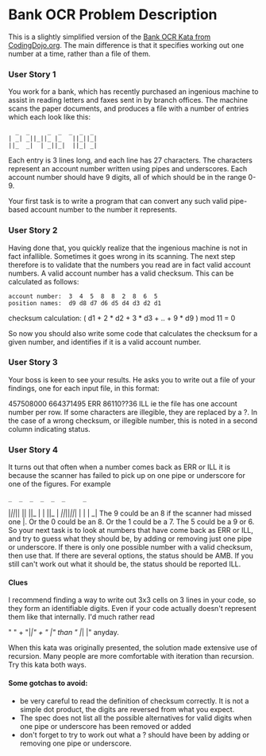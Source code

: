 # Bank OCR Problem Description

This is a slightly simplified version of the [Bank OCR Kata from CodingDojo.org](http://codingdojo.org/cgi-bin/index.pl?KataBankOCR).  The main difference is that it specifies working out one number at a time, rather than a file of them.

### User Story 1
You work for a bank, which has recently purchased an ingenious machine to assist in reading letters and faxes sent in by branch offices. The machine scans the paper documents, and produces a file with a number of entries which each look like this:

      _  _     _  _  _  _  _ 
    | _| _||_||_ |_   ||_||_| 
    ||_  _|  | _||_|  ||_| _|  

Each entry is 3 lines long, and each line has 27 characters. The characters represent an account number written using pipes and underscores. Each account number should have 9 digits, all of which should be in the range 0-9.

Your first task is to write a program that can convert any such valid pipe-based account number to the number it represents.

### User Story 2

Having done that, you quickly realize that the ingenious machine is not in fact infallible. Sometimes it goes wrong in its scanning. The next step therefore is to validate that the numbers you read are in fact valid account numbers. A valid account number has a valid checksum. This can be calculated as follows:

    account number:  3  4  5  8  8  2  8  6  5  
    position names:  d9 d8 d7 d6 d5 d4 d3 d2 d1

checksum calculation:
( d1 + 2 * d2 + 3 * d3 + .. + 9 * d9 ) mod 11 = 0

So now you should also write some code that calculates the checksum for a given number, and identifies if it is a valid account number.

### User Story 3

Your boss is keen to see your results. He asks you to write out a file of your findings, one for each input file, in this format:

457508000
664371495 ERR
86110??36 ILL
ie the file has one account number per row. If some characters are illegible, they are replaced by a ?. In the case of a wrong checksum, or illegible number, this is noted in a second column indicating status.

### User Story 4

It turns out that often when a number comes back as ERR or ILL it is because the scanner has failed to pick up on one pipe or underscore for one of the figures. For example

    _  _  _  _  _  _     _ 
|_||_|| || ||_   |  |  ||_ 
  | _||_||_||_|  |  |  | _| 
The 9 could be an 8 if the scanner had missed one |. Or the 0 could be an 8. Or the 1 could be a 7. The 5 could be a 9 or 6. So your next task is to look at numbers that have come back as ERR or ILL, and try to guess what they should be, by adding or removing just one pipe or underscore. If there is only one possible number with a valid checksum, then use that. If there are several options, the status should be AMB. If you still can't work out what it should be, the status should be reported ILL.

#### Clues

I recommend finding a way to write out 3x3 cells on 3 lines in your code, so they form an identifiable digits. Even if your code actually doesn't represent them like that internally. I'd much rather read

"   " +
"|_|" +
"  |"
than
"   |_|  |" 
anyday.

When this kata was originally presented, the solution made extensive use of recursion. Many people are more comfortable with iteration than recursion. Try this kata both ways.

#### Some gotchas to avoid:

 - be very careful to read the definition of checksum correctly. It is not a simple dot product, the digits are reversed from what you expect.
 - The spec does not list all the possible alternatives for valid digits when one pipe or underscore has been removed or added
 - don't forget to try to work out what a ? should have been by adding or removing one pipe or underscore.

